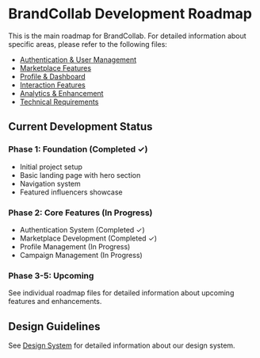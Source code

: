 # BrandCollab Development Roadmap

This is the main roadmap for BrandCollab. For detailed information about specific areas, please refer to the following files:

- [Authentication & User Management](src/ROADMAP-AUTH.md)
- [Marketplace Features](src/ROADMAP-MARKETPLACE.md)
- [Profile & Dashboard](src/ROADMAP-PROFILES.md)
- [Interaction Features](src/ROADMAP-INTERACTIONS.md)
- [Analytics & Enhancement](src/ROADMAP-ANALYTICS.md)
- [Technical Requirements](src/ROADMAP-TECHNICAL.md)

## Current Development Status

### Phase 1: Foundation (Completed ✓)
- Initial project setup
- Basic landing page with hero section
- Navigation system
- Featured influencers showcase

### Phase 2: Core Features (In Progress)
- Authentication System (Completed ✓)
- Marketplace Development (Completed ✓)
- Profile Management (In Progress)
- Campaign Management (In Progress)

### Phase 3-5: Upcoming
See individual roadmap files for detailed information about upcoming features and enhancements.

## Design Guidelines
See [Design System](src/ROADMAP-DESIGN.md) for detailed information about our design system.